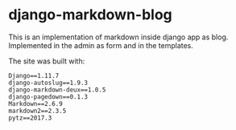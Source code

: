 # django-markdown-blog


This is an implementation of markdown inside django app as blog. Implemented in the admin as form and in the templates.

The site was built with:

    Django==1.11.7
    django-autoslug==1.9.3
    django-markdown-deux==1.0.5
    django-pagedown==0.1.3
    Markdown==2.6.9
    markdown2==2.3.5
    pytz==2017.3
